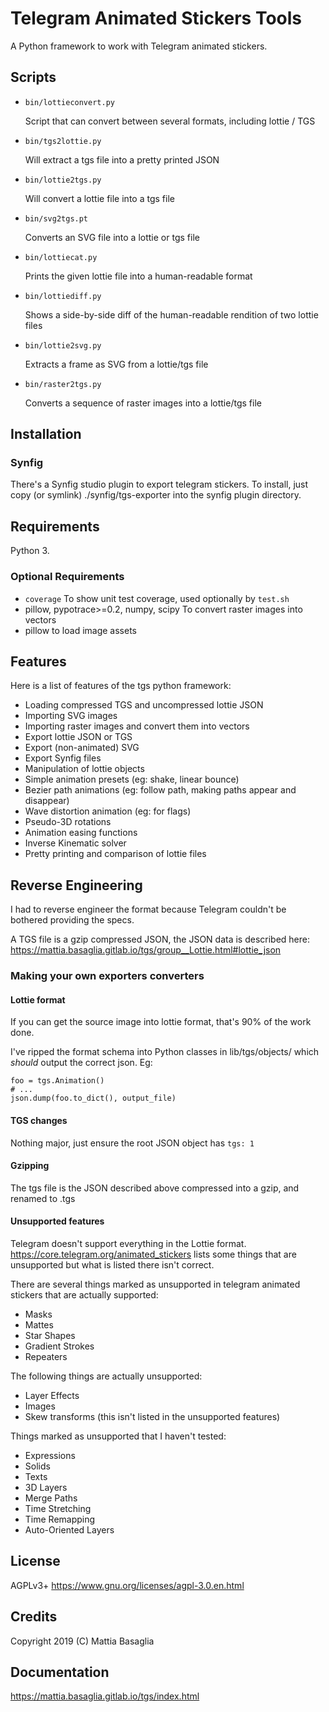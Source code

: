 Telegram Animated Stickers Tools
================================

A Python framework to work with Telegram animated stickers.


Scripts
-------

* `bin/lottieconvert.py`

  Script that can convert between several formats, including lottie / TGS

* `bin/tgs2lottie.py`

  Will extract a tgs file into a pretty printed JSON

* `bin/lottie2tgs.py`

  Will convert a lottie file into a tgs file

* `bin/svg2tgs.pt`

  Converts an SVG file into a lottie or tgs file

* `bin/lottiecat.py`

  Prints the given lottie file into a human-readable format

* `bin/lottiediff.py`

  Shows a side-by-side diff of the human-readable rendition of two lottie files

* `bin/lottie2svg.py`

  Extracts a frame as SVG from a lottie/tgs file

* `bin/raster2tgs.py`

  Converts a sequence of raster images into a lottie/tgs file


Installation
------------


### Synfig

There's a Synfig studio plugin to export telegram stickers.
To install, just copy (or symlink) ./synfig/tgs-exporter
into the synfig plugin directory.


Requirements
------------

Python 3.


### Optional Requirements

* `coverage` To show unit test coverage, used optionally by `test.sh`
* pillow, pypotrace>=0.2, numpy, scipy To convert raster images into vectors
* pillow to load image assets


Features
--------

Here is a list of features of the tgs python framework:

* Loading compressed TGS and uncompressed lottie JSON
* Importing SVG images
* Importing raster images and convert them into vectors
* Export lottie JSON or TGS
* Export (non-animated) SVG
* Export Synfig files
* Manipulation of lottie objects
* Simple animation presets (eg: shake, linear bounce)
* Bezier path animations (eg: follow path, making paths appear and disappear)
* Wave distortion animation (eg: for flags)
* Pseudo-3D rotations
* Animation easing functions
* Inverse Kinematic solver
* Pretty printing and comparison of lottie files


Reverse Engineering
-------------------

I had to reverse engineer the format because Telegram couldn't be bothered
providing the specs.

A TGS file is a gzip compressed JSON, the JSON data is described here:
https://mattia.basaglia.gitlab.io/tgs/group__Lottie.html#lottie_json

### Making your own exporters converters

#### Lottie format

If you can get the source image into lottie format, that's 90% of the work done.

I've ripped the format schema into Python classes in lib/tgs/objects/ which *should*
output the correct json. Eg:

    foo = tgs.Animation()
    # ...
    json.dump(foo.to_dict(), output_file)

#### TGS changes

Nothing major, just ensure the root JSON object has `tgs: 1`

#### Gzipping

The tgs file is the JSON described above compressed into a gzip,
and renamed to .tgs


#### Unsupported features

Telegram doesn't support everything in the Lottie format.
https://core.telegram.org/animated_stickers lists some things that are unsupported
but what is listed there isn't correct.

There are several things marked as unsupported in telegram animated stickers that are actually supported:

* Masks
* Mattes
* Star Shapes
* Gradient Strokes
* Repeaters


The following things are actually unsupported:

* Layer Effects
* Images
* Skew transforms (this isn't listed in the unsupported features)


Things marked as unsupported that I haven't tested:

* Expressions
* Solids
* Texts
* 3D Layers
* Merge Paths
* Time Stretching
* Time Remapping
* Auto-Oriented Layers


License
-------

AGPLv3+ https://www.gnu.org/licenses/agpl-3.0.en.html


Credits
-------

Copyright 2019 (C) Mattia Basaglia


Documentation
-------------

https://mattia.basaglia.gitlab.io/tgs/index.html
